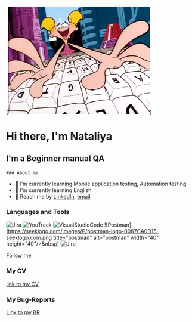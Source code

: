 
[![Header](https://github.com/NataliyaLeonova/NataliyaLeonova/blob/main/assets/Klq.gif)] 
    <h1>Hi there, I'm  Nataliya </h1>
    <h2> I'm a Beginner manual QA </h2>




    ### About me
- :monocle_face: I’m currently learning Mobile application testing, Automation testing
- :monocle_face: I’m currently learning English
- :triumph: Reach me by [LinkedIn](https://www.linkedin.com/feed/), [email](mailto:nataliyaleonova76@gmailcom)

### Languages and Tools
![Jira](https://img.shields.io/badge/-<Jira>-090909?style=for-the-badge&logo=jira&logoColor=2684FF)
![YouTrack](https://img.shields.io/badge/-<YouTrack>-090909?style=for-the-badge&logo=youtrack&logoColor=2684FF)
![VisualStudioCode](https://img.shields.io/badge/-<VisualStudioCode>-090909?style=for-the-badge&logo=VisualStudioCode&logoColor=FFFFFFE6)
![Postman] (https://seeklogo.com/images/P/postman-logo-0087CA0D15-seeklogo.com.png title="postman" alt="postman" width="40" height="40"/>&nbsp)
![Jira](https://img.shields.io/badge/-<Jira>-090909?style=for-the-badge&logo=jira&logoColor=2684FF)

Follow me


  ### My CV
  [link to my CV](https://docs.google.com/document/d/1NP_X5-CeG0qNURQgh1jGoy-myAFwnFSziyFO9Qd0Sac/edit?usp=sharing)

  ### My Bug-Reports
  [Link to my BR](https://yalapusya.atlassian.net/jira/software/projects/DIPLOMA/boards/2)











[def]: https://img.shields.io/badge/-<Jira>-<COLOR>